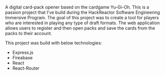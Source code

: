 A digital card-pack opener based on the cardgame Yu-Gi-Oh.
This is a passion project that I've build during the HackReactor Software Engineering Immersive Program.
The goal of this project was to create a tool for players who are interested in playing any type of draft formats.
The web application allows users to register and then open packs and save the cards from the packs to their account.

This project was build with below technologies:

- Express.js
- Fireabase
- React
- React-Router
